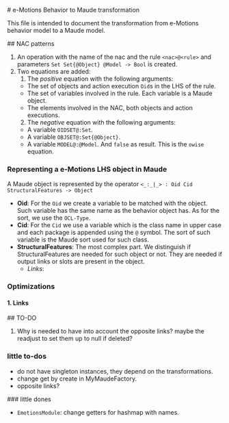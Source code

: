 # e-Motions Behavior to Maude transformation

This file is intended to document the transformation from e-Motions behavior model to a Maude model.


## NAC patterns

1. An operation with the name of the nac and the rule `<nac>@<rule>` and parameters
`Set Set{@Object} @Model -> Bool` is created.
2. Two equations are added:
    1. The *positive* equation with the following arguments:
      - The set of objects and action execution `Oid`s in the LHS of the rule.
      - The set of variables involved in the rule. Each variable is a Maude object.
      - The elements involved in the NAC, both objects and action executions.
    2. The *negative* equation with the following arguments:
      - A variable `OIDSET@:Set`.
      - A variable `OBJSET@:Set{@Object}`.
      - A variable `MODEL@:@Model`.
      And `false` as result. This is the `owise` equation.

### Representing a e-Motions LHS object in Maude
A Maude object is represented by the operator `<_:_|_> : Oid Cid StructuralFeatures -> Object`
- **Oid**: For the `Oid` we create a variable to be matched with the object. Such variable
has the same name as the behavior object has. As for the sort, we use the `OCL-Type`.
- **Cid**: For the `Cid` we use a variable which is the class name in upper case and each package is appended using the `@` symbol. The sort of such variable is the Maude sort used for such class.
- **StructuralFeatures**: The most complex part. We distinguish if StructuralFeatures are needed for such object or not. They are needed if output links or slots are present in the object.
  - *Links*: 

### Optimizations

#### 1. Links


## TO-DO

1. Why is needed to have into account the opposite links? maybe the readjust to set
them up to null if deleted?

### little to-dos
- do not have singleton instances, they depend on the transformations.
- change get by create in MyMaudeFactory.
- opposite links?

### little dones
- `EmotionsModule`: change getters for hashmap with names.
